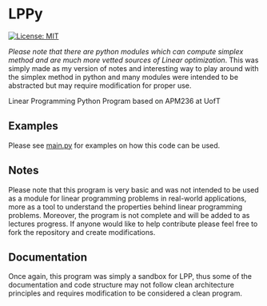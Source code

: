 
# LPPy
[![License: MIT](https://img.shields.io/badge/License-MIT-yellow.svg)](https://opensource.org/licenses/MIT)

_Please note that there are python modules which can compute simplex method and are much more vetted sources of 
Linear optimization_.
This was simply made as my version of notes and interesting way to play around with the simplex method in python and many modules were intended to be abstracted but may require modification for proper use.

Linear Programming Python Program based on APM236 at UofT

## Examples
Please see [main.py](LPPy/main.py) for examples on how this code can be used.

## Notes
Please note that this program is very basic and was not intended to be used as a module for linear programming problems
in real-world applications, more as a tool to understand the properties behind linear programming problems. 
Moreover, the program is not complete and will be added to as lectures progress. If anyone would like to help
contribute please feel free to fork the repository and create modifications.

## Documentation
Once again, this program was simply a sandbox for LPP, thus some of the documentation and code structure may not 
follow clean architecture principles and requires modification to be considered a clean program.
